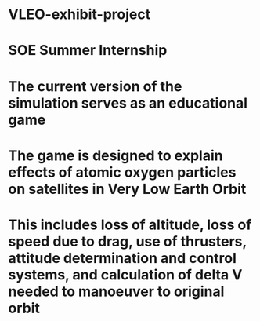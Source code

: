 # VLEO-exhibit-project
# SOE Summer Internship
# The current version of the simulation serves as an educational game 
# The game is designed to explain effects of atomic oxygen particles on satellites in Very Low Earth Orbit 
# This includes loss of altitude, loss of speed due to drag, use of thrusters, attitude determination and control systems, and calculation of delta V needed to manoeuver to original orbit
